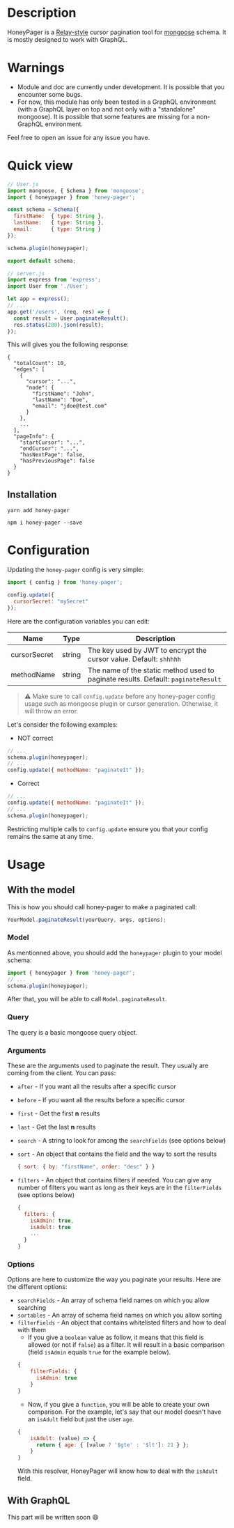 # Description
HoneyPager is a [Relay-style](https://facebook.github.io/relay/graphql/connections.htm) cursor pagination tool for [mongoose](https://github.com/Automattic/mongoose) schema. It is mostly designed to work with GraphQL.

# Warnings
* Module and doc are currently under development. It is possible that you encounter some bugs.
* For now, this module has only been tested in a GraphQL environment (with a GraphQL layer on top and not only with a "standalone" mongoose). It is possible that some features are missing for a non-GraphQL environment.

Feel free to open an issue for any issue you have.

# Quick view

```javascript
// User.js
import mongoose, { Schema } from 'mongoose';
import { honeypager } from 'honey-pager';

const schema = Schema({
  firstName:  { type: String },
  lastName:   { type: String },
  email:      { type: String }
});

schema.plugin(honeypager);

export default schema;
```

```javascript
// server.js
import express from 'express';
import User from './User';

let app = express();
// ...
app.get('/users', (req, res) => {
  const result = User.paginateResult();
  res.status(200).json(result);
});
```
This will gives you the following response:
```
{
  "totalCount": 10,
  "edges": [
    {
      "cursor": "...",
      "node": {
        "firstName": "John",
        "lastName": "Doe",
        "email": "jdoe@test.com"
      }
    },
    ...
  ],
  "pageInfo": {
    "startCursor": "...",
    "endCursor": "...",
    "hasNextPage": false,
    "hasPreviousPage": false
  }
}
```

## Installation
```
yarn add honey-pager
```
```
npm i honey-pager --save
```

# Configuration
Updating the `honey-pager` config is very simple:
```javascript
import { config } from 'honey-pager';

config.update({
  cursorSecret: "mySecret"
});
```

Here are the configuration variables you can edit:

| Name  | Type | Description
| ------------- | ------------- | ------------- |
| cursorSecret  | string  | The key used by JWT to encrypt the cursor value. Default: `shhhhh`  |
| methodName  | string | The name of the static method used to paginate results. Default: `paginateResult`  |

> :warning: Make sure to call `config.update` before any honey-pager config usage such as mongoose plugin or cursor generation. Otherwise, it will throw an error.

Let's consider the following examples:

- NOT correct
```javascript
// ...
schema.plugin(honeypager);
// ...
config.update({ methodName: "paginateIt" });
```

- Correct
```javascript
// ...
config.update({ methodName: "paginateIt" });
// ...
schema.plugin(honeypager);
```

Restricting multiple calls to `config.update` ensure you that your config remains the same at any time.

# Usage
## With the model
This is how you should call honey-pager to make a paginated call:
```javascript
YourModel.paginateResult(yourQuery, args, options);
```
### Model
As mentionned above, you should add the `honeypager` plugin to your model schema:
```javascript
import { honeypager } from 'honey-pager';
// ...
schema.plugin(honeypager);
```
After that, you will be able to call `Model.paginateResult`.

### Query
The query is a basic mongoose query object.

### Arguments
These are the arguments used to paginate the result. They usually are coming from the client. You can pass:
* `after` - If you want all the results after a specific cursor
* `before` - If you want all the results before a specific cursor
* `first` - Get the first **n** results
* `last` - Get the last **n** results
* `search` - A string to look for among the `searchFields` (see options below)
* `sort` - An object that contains the field and the way to sort the results

  ```javascript
  { sort: { by: "firstName", order: "desc" } }
  ```
* `filters` - An object that contains filters if needed.
You can give any number of filters you want as long as their keys are in the `filterFields` (see options below)

  ```javascript
  {
    filters: {
      isAdmin: true,
      isAdult: true
      ...
    }
  }
  ```

### Options
Options are here to customize the way you paginate your results. Here are the different options:
* `searchFields` - An array of schema field names on which you allow searching
* `sortables` - An array of schema field names on which you allow sorting
* `filterFields` - An object that contains whitelisted filters and how to deal with them
  * If you give a `boolean` value as follow, it means that this field is allowed (or not if `false`) as a filter.
  It will result in a basic comparison (field `isAdmin` equals `true` for the example below).
  ```javascript
  {
      filterFields: {
        isAdmin: true
      }
  }
  ```
  * Now, if you give a `function`, you will be able to create your own comparison.
  For the example, let's say that our model doesn't have an `isAdult` field but just the user `age`.
  ```javascript
  {
      isAdult: (value) => {
        return { age: { [value ? '$gte' : '$lt']: 21 } };
      }
  }
  ```
  With this resolver, HoneyPager will know how to deal with the `isAdult` field.

## With GraphQL
This part will be written soon :smile:
